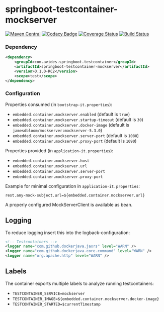 springboot-testcontainer-mockserver
===================================

[![Maven Central](https://img.shields.io/maven-metadata/v/http/central.maven.org/maven2/com/avides/springboot/testcontainer/springboot-testcontainer-mockserver/maven-metadata.xml.svg)](https://search.maven.org/#search%7Cgav%7C1%7Cg%3A%22com.avides.springboot.testcontainer%22%20AND%20a%3A%22springboot-testcontainer-mockserver%22)
[![Codacy Badge](https://api.codacy.com/project/badge/Grade/3ef2b23118074ae7bbe52a3bd53defad)](https://www.codacy.com/app/avides-builds/springboot-testcontainer-mockserver?utm_source=github.com&amp;utm_medium=referral&amp;utm_content=springboot-testcontainer/springboot-testcontainer-mockserver&amp;utm_campaign=Badge_Grade)
[![Coverage Status](https://coveralls.io/repos/springboot-testcontainer/springboot-testcontainer-mockserver/badge.svg)](https://coveralls.io/r/springboot-testcontainer/springboot-testcontainer-mockserver)
[![Build Status](https://travis-ci.org/springboot-testcontainer/springboot-testcontainer-mockserver.svg?branch=master)](https://travis-ci.org/springboot-testcontainer/springboot-testcontainer-mockserver)

### Dependency
```xml
<dependency>
	<groupId>com.avides.springboot.testcontainer</groupId>
	<artifactId>springboot-testcontainer-mockserver</artifactId>
	<version>0.1.0-RC2</version>
	<scope>test</scope>
</dependency>
```

### Configuration
Properties consumed (in `bootstrap-it.properties`):
- `embedded.container.mockserver.enabled` (default is `true`)
- `embedded.container.mockserver.startup-timeout` (default is `30`)
- `embedded.container.mockserver.docker-image` (default is `jamesdbloom/mockserver:mockserver-5.3.0`)
- `embedded.container.mockserver.server-port` (default is `1080`)
- `embedded.container.mockserver.proxy-port` (default is `1090`)

Properties provided (in `application-it.properties`):
- `embedded.container.mockserver.host`
- `embedded.container.mockserver.url`
- `embedded.container.mockserver.server-port`
- `embedded.container.mockserver.proxy-port`

Example for minimal configuration in `application-it.properties`:
```
rest.any-mock-subject.url=${embedded.container.mockserver.url}
```

A properly configured MockServerClient is available as bean.

## Logging
To reduce logging insert this into the logback-configuration:
```xml
<!-- Testcontainers -->
<logger name="com.github.dockerjava.jaxrs" level="WARN" />
<logger name="com.github.dockerjava.core.command" level="WARN" />
<logger name="org.apache.http" level="WARN" />
```

## Labels
The container exports multiple labels to analyze running testcontainers:
- `TESTCONTAINER_SERVICE=mockserver`
- `TESTCONTAINER_IMAGE=${embedded.container.mockserver.docker-image}`
- `TESTCONTAINER_STARTED=$currentTimestamp`